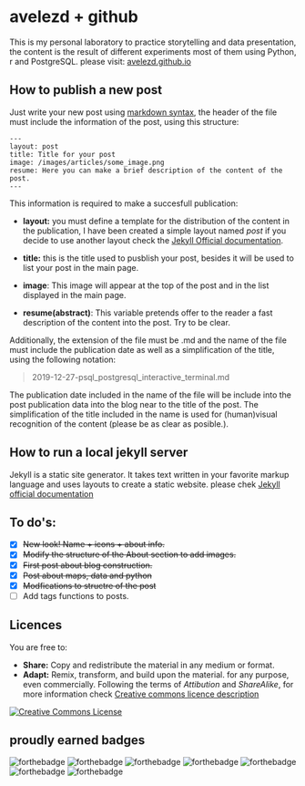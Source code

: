 # avelezd + github
This is my personal laboratory to practice storytelling and data presentation, the content is the result of different experiments most of them using Python, r and PostgreSQL.
please visit: [avelezd.github.io](https://avelezd.github.io/)

## How to publish a new  post
Just write your new post using [markdown syntax](https://www.markdownguide.org/basic-syntax), the header of the file must include the information of the post, using this structure:

```
---
layout: post
title: Title for your post
image: /images/articles/some_image.png
resume: Here you can make a brief description of the content of the post.
---
```

This information is required to make a succesfull publication:

- **layout:** you must define a template for the distribution of the content in the publication, I have been created a simple layout named *post* if you decide to use another layout check the [Jekyll Official documentation](https://jekyllrb.com/docs/layouts/).

- **title:** this is the title used to pusblish your post, besides it will be used to list your post in the main page.

- **image**: This image will appear at the top of the post and in the list displayed in the main page.

- **resume(abstract)**: This variable  pretends offer to the reader a fast description of the content   into the post. Try to be clear.

Additionally, the extension of the file must be .md and the name of the file must include the publication date as well as a simplification of the title, using the following notation:

> 2019-12-27-psql_postgresql_interactive_terminal.md

The publication date included in the name of the file will be include into the post publication data into the blog near to the title of the post.
The simplification of the title included in the name is used for (human)visual recognition of the content (please be as clear as posible.).

## How to run a local jekyll server
Jekyll is a static site generator. It takes text written in your favorite markup language and uses layouts to create a static website. please chek [Jekyll official documentation](https://jekyllrb.com/docs/usage/)


## To do's:
- [x] ~~New look! Name + icons + about info.~~
- [X] ~~Modify the structure of the About section to add images.~~
- [X] ~~First post about blog construction.~~
- [x] ~~Post about maps, data and python~~
- [x] ~~Modfications to structre of the post~~  
- [ ] Add tags functions to posts.

## Licences
You are free to:
- **Share:** Copy and redistribute the material in any medium or format.
- **Adapt:** Remix, transform, and build upon the material.
for any purpose, even commercially. Following the terms of *Attibution* and *ShareAlike*, for more information check [Creative commons licence description](https://creativecommons.org/licenses/by-sa/4.0/) 

<a rel="license" href="http://creativecommons.org/licenses/by-sa/4.0/"><img alt="Creative Commons License" style="border-width:0" src="https://i.creativecommons.org/l/by-sa/4.0/88x31.png" /></a>


## proudly earned badges
![forthebadge](https://forthebadge.com/images/badges/built-by-hipsters.svg)
![forthebadge](https://forthebadge.com/images/badges/made-with-out-pants.svg)
![forthebadge](https://forthebadge.com/images/badges/approved-by-george-costanza.svg)
![forthebadge](https://forthebadge.com/images/badges/60-percent-of-the-time-works-every-time.svg)
![forthebadge](https://forthebadge.com/images/badges/0-percent-optimized.svg)
![forthebadge](https://forthebadge.com/images/badges/powered-by-coffee.svg)
![forthebadge](https://forthebadge.com/images/badges/works-on-my-machine.svg)

